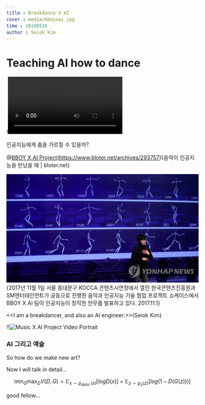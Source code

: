 ```yaml
---
title : Breakdance X AI
cover : media/bboyxai.jpg
time : 20190526
author : Seiok Kim
---
```



# Teaching AI how to dance

!![heima](media/heima.mp4)

인공지능에게 춤을 가르칠 수 있을까?

@[BBOY X AI Project](media/bboyxai.jpg)(https://www.bloter.net/archives/293757){음악이 인공지능을 만났을 때 | bloter.net}


![presentation new dance](media/new_dance.jpg){2017년 11월 1일 서울 동대문구 KOCCA 콘텐츠시연장에서 열린 한국콘텐츠진흥원과 SM엔터테인먼트가 공동으로 진행한 음악과 인공지능 기술 협업 프로젝트 쇼케이스에서 BBOY X AI 팀이 인공지능이 창작한 안무를 발표하고 있다. 2017.11.1}

<<I am a breakdancer, and also an AI engineer.>>{Seiok Kim}

!!![Music X AI Project Video Portrait](MV14SGs3D0c)

### AI 그리고 예술

So how do we make new art?

Now I will talk in detail...

$$ \min_G \max_D V(D,G) = \mathbb{E}_{x\sim p_{data}~(x)}[log D(x)] + \mathbb{E}_{z\sim p_z(z)}[log(1-D(G(z)))] $$

good fellow...